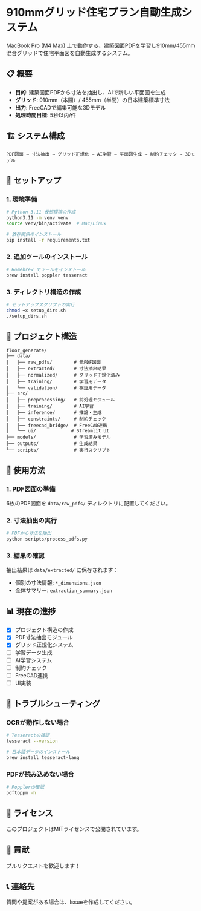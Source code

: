 # 910mmグリッド住宅プラン自動生成システム

MacBook Pro (M4 Max) 上で動作する、建築図面PDFを学習し910mm/455mm混合グリッドで住宅平面図を自動生成するシステム。

## 📋 概要

- **目的**: 建築図面PDFから寸法を抽出し、AIで新しい平面図を生成
- **グリッド**: 910mm（本間）/ 455mm（半間）の日本建築標準寸法
- **出力**: FreeCADで編集可能な3Dモデル
- **処理時間目標**: 5秒以内/件

## 🏗️ システム構成

```
PDF図面 → 寸法抽出 → グリッド正規化 → AI学習 → 平面図生成 → 制約チェック → 3Dモデル
```

## 🚀 セットアップ

### 1. 環境準備

```bash
# Python 3.11 仮想環境の作成
python3.11 -m venv venv
source venv/bin/activate  # Mac/Linux

# 依存関係のインストール
pip install -r requirements.txt
```

### 2. 追加ツールのインストール

```bash
# Homebrew でツールをインストール
brew install poppler tesseract
```

### 3. ディレクトリ構造の作成

```bash
# セットアップスクリプトの実行
chmod +x setup_dirs.sh
./setup_dirs.sh
```

## 📁 プロジェクト構造

```
floor_generate/
├── data/
│   ├── raw_pdfs/        # 元PDF図面
│   ├── extracted/       # 寸法抽出結果
│   ├── normalized/      # グリッド正規化済み
│   ├── training/        # 学習用データ
│   └── validation/      # 検証用データ
├── src/
│   ├── preprocessing/   # 前処理モジュール
│   ├── training/        # AI学習
│   ├── inference/       # 推論・生成
│   ├── constraints/     # 制約チェック
│   ├── freecad_bridge/  # FreeCAD連携
│   └── ui/             # Streamlit UI
├── models/              # 学習済みモデル
├── outputs/             # 生成結果
└── scripts/             # 実行スクリプト
```

## 🎯 使用方法

### 1. PDF図面の準備

6枚のPDF図面を `data/raw_pdfs/` ディレクトリに配置してください。

### 2. 寸法抽出の実行

```bash
# PDFから寸法を抽出
python scripts/process_pdfs.py
```

### 3. 結果の確認

抽出結果は `data/extracted/` に保存されます：
- 個別の寸法情報: `*_dimensions.json`
- 全体サマリー: `extraction_summary.json`

## 📊 現在の進捗

- [x] プロジェクト構造の作成
- [x] PDF寸法抽出モジュール
- [x] グリッド正規化システム
- [ ] 学習データ生成
- [ ] AI学習システム
- [ ] 制約チェック
- [ ] FreeCAD連携
- [ ] UI実装

## 🔧 トラブルシューティング

### OCRが動作しない場合

```bash
# Tesseractの確認
tesseract --version

# 日本語データのインストール
brew install tesseract-lang
```

### PDFが読み込めない場合

```bash
# Popplerの確認
pdftoppm -h
```

## 📝 ライセンス

このプロジェクトはMITライセンスで公開されています。

## 🤝 貢献

プルリクエストを歓迎します！

## 📞 連絡先

質問や提案がある場合は、Issueを作成してください。
